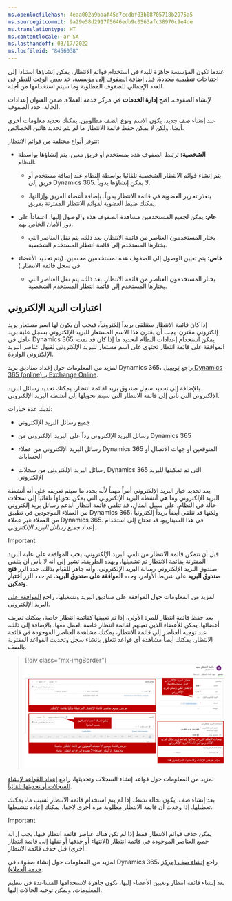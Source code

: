 ```yaml
---
ms.openlocfilehash: 4eaa002a9baaf45d7ccdbf03b08705718b2975a5
ms.sourcegitcommit: 9a29e58d2917f5646edb9c0563afc38970c9e4de
ms.translationtype: HT
ms.contentlocale: ar-SA
ms.lasthandoff: 03/17/2022
ms.locfileid: "8456038"
---
```

عندما تكون المؤسسة جاهزة للبدء في استخدام قوائم الانتظار، يمكن إنشاؤها استنادا إلى احتياجات تنظيمية محددة. قبل إضافة الصفوف إلى مؤسسة، خذ بعض الوقت للنظر في العدد الإجمالي للصفوف المطلوبة وما سيتم استخدامها من أجله.

لإنشاء الصفوف، افتح **إدارة الخدمات** في مركز خدمة العملاء. ضمن العنوان إعدادات الحالة، حدد الصفوف.

عند إنشاء صف جديد، يكون الاسم ونوع الصف مطلوبين. يمكنك تحديد معلومات أخرى أيضا، ولكن لا يمكن حفظ قائمة الانتظار ما لم يتم تحديد هاتين الخصائص.

تتوفر أنواع مختلفة من قوائم الانتظار:

-   **الشخصية:** ترتبط الصفوف هذه بمستخدم أو فريق معين. يتم إنشاؤها بواسطة النظام.

    -   يتم إنشاء قوائم الانتظار الشخصية تلقائيا بواسطة النظام عند إضافة مستخدم أو فريق إلى Dynamics 365. لا يمكن إنشاؤها يدوياً.

    -   يتعذر تحرير العضوية في قائمة الانتظار يدوياً. بإضافة أعضاء الفريق وإزالتها، يمكنك ضبط العضوية لقوائم الانتظار المقترنة بفريق.

-   **عام:** يمكن لجميع المستخدمين مشاهدة الصفوف هذه والوصول إليها، اعتماداً على دور الأمان الخاص بهم.

    -   يختار المستخدمون العناصر من قائمة الانتظار. بعد ذلك، يتم نقل العناصر التي يختارها المستخدم إلى قائمة انتظار المستخدم الشخصية.

-   **خاص:** يتم تعيين الوصول إلى الصفوف هذه لمستخدمين محددين. (يتم تحديد الأعضاء في سجل قائمة الانتظار.)

    -   يختار المستخدمون العناصر من قائمة الانتظار. بعد ذلك، يتم نقل العناصر التي يختارها المستخدم إلى قائمة انتظار المستخدم الشخصية.

## <a name="email-considerations"></a>اعتبارات البريد الإلكتروني

إذا كان قائمة الانتظار ستتلقى بريداً إلكترونياً، فيجب أن يكون لها اسم مستعار بريد إلكتروني مقترن. يجب أن يقترن هذا الاسم المستعار للبريد الإلكتروني بسجل علبة بريد عامل في Dynamics 365. يمكن استخدام إعدادات النظام لتحديد ما إذا كان قد تمت الموافقة على قائمة انتظار تحتوي على اسم مستعار للبريد الإلكتروني لقبول عناصر البريد الإلكتروني الواردة.

لمزيد من المعلومات حول إعداد صناديق بريد Dynamics 365، راجع [توصيل Dynamics 365 (online) بـ Exchange Online](/dynamics365/customer-engagement/admin/connect-exchange-online?azure-portal=true).

بالإضافة إلى تحديد سجل صندوق بريد لقائمة انتظار، يمكنك تحديد رسائل البريد الإلكتروني التي تأتي إلى قائمة الانتظار التي سيتم تحويلها إلى أنشطة البريد الإلكتروني.

لديك عدة خيارات:

-   جميع رسائل البريد الإلكتروني

-   رسائل البريد الإلكتروني رداً على البريد الإلكتروني من Dynamics 365

-   رسائل البريد الإلكتروني من عملاء Dynamics 365 المتوقعين أو جهات الاتصال أو الحسابات

-   رسائل البريد الإلكتروني من سجلات Dynamics 365 التي تم تمكينها للبريد الإلكتروني

يعد تحديد خيار البريد الإلكتروني أمراً مهماً لأنه يحدد ما سيتم تعريفه على أنه أنشطة البريد الإلكتروني وما هي أنشطة البريد الإلكتروني التي يمكن تحويلها تلقائياً إلى سجلات حالة في النظام. على سبيل المثال، قد تتلقى قائمة انتظار الدعم رسائل بريد إلكتروني من العملاء الموجودين في تطبيق Dynamics 365، ولكنها قد تتلقى أيضاً بريداً إلكترونياً من العملاء غير عملاء Dynamics 365. في هذا السيناريو، قد تحتاج إلى استخدام إعداد *جميع رسائل البريد الإلكتروني*.

> [!IMPORTANT]
> قبل أن تتمكن قائمة الانتظار من تلقي البريد الإلكتروني، يجب الموافقة على علبة البريد المقترنة بقائمة الانتظار ثم تشغيلها. وبهذه الطريقة، تشير إلى أنه لا بأس أن يتلقى صندوق البريد الإلكتروني رسالة البريد الإلكتروني، وأنه جاهز للقيام بذلك. حدد الزر **فتح صندوق البريد** على شريط الأوامر، وحدد **الموافقة على صندوق البريد**، ثم حدد الزر **اختبار وتمكين**.

لمزيد من المعلومات حول الموافقة على صناديق البريد وتشغيلها، راجع [الموافقة على البريد الإلكتروني](/dynamics365/customer-engagement/admin/connect-exchange-online?azure-portal=true#approve-email).

بعد حفظ قائمة انتظار للمرة الأولى، إذا تم تعيينها كقائمة انتظار خاصة، يمكنك تعريف أعضائها. يمكن للأعضاء الذين تعينهم لقائمة انتظار خاصة العمل معها. بالإضافة إلى ذلك، عند توجيه العناصر إلى قائمة الانتظار، يمكنك مشاهدة العناصر الموجودة في قائمة الانتظار. يمكنك أيضاً مشاهدة أي قواعد تتعلق بإنشاء سجل وتحديث القواعد المقترنة بالصف.

> [!div class="mx-imgBorder"]
> [![لقطة شاشة لصفحة الصف تحتوي على التفاصيل والميزات.](../media/queue-page.png)](../media/queue-page.png#lightbox)

لمزيد من المعلومات حول قواعد إنشاء السجلات وتحديثها، راجع [إعداد القواعد لإنشاء السجلات أو تحديثها تلقائياً](/dynamics365/customer-engagement/customer-service/set-up-rules-to-automatically-create-or-update-records).

بعد إنشاء صف، يكون بحالة *نشط*. إذا لم يتم استخدام قائمة الانتظار لسبب ما، يمكنك تعطيلها. إذا وجدت أن قائمة الانتظار مطلوبة مرة أخرى لاحقا، يمكنك إعادة تنشيطها.

> [!IMPORTANT]
> يمكن حذف قوائم الانتظار فقط إذا لم تكن هناك عناصر قائمة انتظار فيها. يجب إزالة جميع العناصر الموجودة في قائمة انتظار (الانتهاء أو حذفها أو نقلها إلى قائمة انتظار أخرى) قبل حذف قائمة الانتظار.

لمزيد من المعلومات حول إنشاء صفوف في Dynamics 365، راجع [إنشاء صف (مركز خدمة العملاء)](/dynamics365/customer-engagement/customer-service/set-up-queues-manage-activities-cases?azure-portal=true#create-a-queue-customer-service-hub).

بعد إنشاء قائمة انتظار وتعيين الأعضاء إليها، تكون جاهزة لاستخدامها للمساعدة في تنظيم المعلومات، ويمكن توجيه الحالات إليها.
